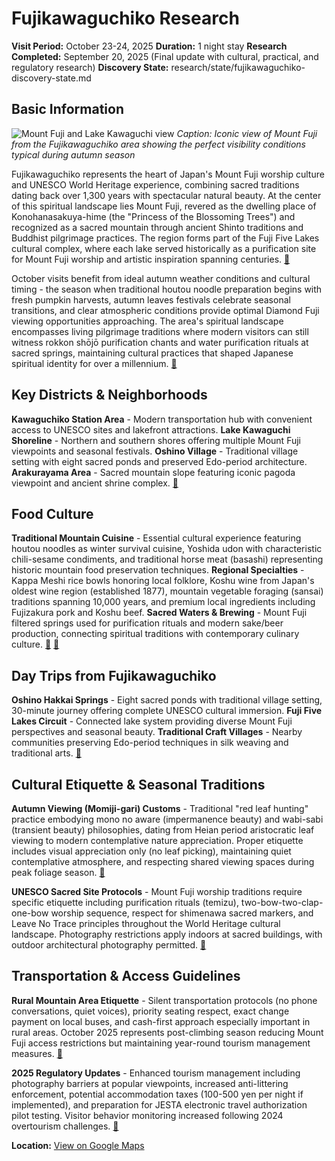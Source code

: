 # Fujikawaguchiko Research

**Visit Period:** October 23-24, 2025
**Duration:** 1 night stay
**Research Completed:** September 20, 2025 (Final update with cultural, practical, and regulatory research)
**Discovery State:** research/state/fujikawaguchiko-discovery-state.md

## Basic Information

![Mount Fuji and Lake Kawaguchi view](https://res-2.cloudinary.com/jnto/image/upload/w_750,h_503,c_fill,f_auto,fl_lossy,q_auto/v1508393233/yamanashi/Yamanashi903_1.jpg)
*Caption: Iconic view of Mount Fuji from the Fujikawaguchiko area showing the perfect visibility conditions typical during autumn season*

Fujikawaguchiko represents the heart of Japan's Mount Fuji worship culture and UNESCO World Heritage experience, combining sacred traditions dating back over 1,300 years with spectacular natural beauty. At the center of this spiritual landscape lies Mount Fuji, revered as the dwelling place of Konohanasakuya-hime (the "Princess of the Blossoming Trees") and recognized as a sacred mountain through ancient Shinto traditions and Buddhist pilgrimage practices. The region forms part of the Fuji Five Lakes cultural complex, where each lake served historically as a purification site for Mount Fuji worship and artistic inspiration spanning centuries. [🔗](https://whc.unesco.org/en/list/1418/)

October visits benefit from ideal autumn weather conditions and cultural timing - the season when traditional houtou noodle preparation begins with fresh pumpkin harvests, autumn leaves festivals celebrate seasonal transitions, and clear atmospheric conditions provide optimal Diamond Fuji viewing opportunities approaching. The area's spiritual landscape encompasses living pilgrimage traditions where modern visitors can still witness rokkon shōjō purification chants and water purification rituals at sacred springs, maintaining cultural practices that shaped Japanese spiritual identity for over a millennium. [🔗](https://www.gov-online.go.jp/eng/publicity/book/hlj/html/201908/201908_08_en.html)

## Key Districts & Neighborhoods

**Kawaguchiko Station Area** - Modern transportation hub with convenient access to UNESCO sites and lakefront attractions. **Lake Kawaguchi Shoreline** - Northern and southern shores offering multiple Mount Fuji viewpoints and seasonal festivals. **Oshino Village** - Traditional village setting with eight sacred ponds and preserved Edo-period architecture. **Arakurayama Area** - Sacred mountain slope featuring iconic pagoda viewpoint and ancient shrine complex. [🔗](https://fujiyoshida.net/en/)

## Food Culture

**Traditional Mountain Cuisine** - Essential cultural experience featuring houtou noodles as winter survival cuisine, Yoshida udon with characteristic chili-sesame condiments, and traditional horse meat (basashi) representing historic mountain food preservation techniques. **Regional Specialties** - Kappa Meshi rice bowls honoring local folklore, Koshu wine from Japan's oldest wine region (established 1877), mountain vegetable foraging (sansai) traditions spanning 10,000 years, and premium local ingredients including Fujizakura pork and Koshu beef. **Sacred Waters & Brewing** - Mount Fuji filtered springs used for purification rituals and modern sake/beer production, connecting spiritual traditions with contemporary culinary culture. [🔗](https://matcha-jp.com/en/12145) [🔗](https://en.wikipedia.org/wiki/Koshu_(grape))

## Day Trips from Fujikawaguchiko

**Oshino Hakkai Springs** - Eight sacred ponds with traditional village setting, 30-minute journey offering complete UNESCO cultural immersion. **Fuji Five Lakes Circuit** - Connected lake system providing diverse Mount Fuji perspectives and seasonal beauty. **Traditional Craft Villages** - Nearby communities preserving Edo-period techniques in silk weaving and traditional arts. [🔗](https://www.japan-guide.com/e/e6900.html)

## Cultural Etiquette & Seasonal Traditions

**Autumn Viewing (Momiji-gari) Customs** - Traditional "red leaf hunting" practice embodying mono no aware (impermanence beauty) and wabi-sabi (transient beauty) philosophies, dating from Heian period aristocratic leaf viewing to modern contemplative nature appreciation. Proper etiquette includes visual appreciation only (no leaf picking), maintaining quiet contemplative atmosphere, and respecting shared viewing spaces during peak foliage season. [🔗](https://livejapan.com/en/in-kansai/in-pref-kyoto/in-arashiyama_uzumasa/article-a2000690/)

**UNESCO Sacred Site Protocols** - Mount Fuji worship traditions require specific etiquette including purification rituals (temizu), two-bow-two-clap-one-bow worship sequence, respect for shimenawa sacred markers, and Leave No Trace principles throughout the World Heritage cultural landscape. Photography restrictions apply indoors at sacred buildings, with outdoor architectural photography permitted. [🔗](https://whc.unesco.org/en/list/1418/)

## Transportation & Access Guidelines

**Rural Mountain Area Etiquette** - Silent transportation protocols (no phone conversations, quiet voices), priority seating respect, exact change payment on local buses, and cash-first approach especially important in rural areas. October 2025 represents post-climbing season reducing Mount Fuji access restrictions but maintaining year-round tourism management measures. [🔗](https://www.yamanashi-kankou.jp/english/about-yamanashi/manners.html)

**2025 Regulatory Updates** - Enhanced tourism management including photography barriers at popular viewpoints, increased anti-littering enforcement, potential accommodation taxes (100-500 yen per night if implemented), and preparation for JESTA electronic travel authorization pilot testing. Visitor behavior monitoring increased following 2024 overtourism challenges. [🔗](https://time.com/6971316/japan-mount-fuji-barrier-block-tourist-view/)

**Location:** [View on Google Maps](https://maps.google.com/maps?q=Fujikawaguchiko,+Yamanashi,+Japan)